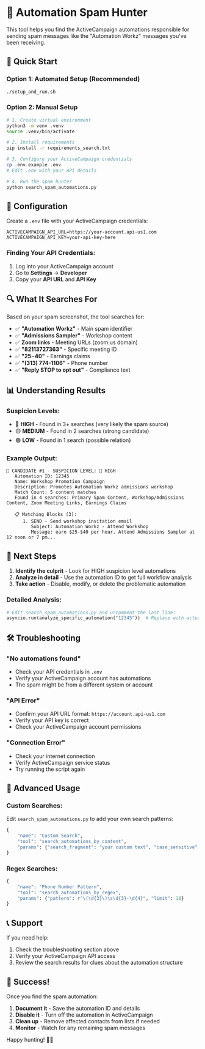 # 🚨 Automation Spam Hunter

This tool helps you find the ActiveCampaign automations responsible for sending spam messages like the "Automation Workz" messages you've been receiving.

## 🚀 Quick Start

### Option 1: Automated Setup (Recommended)
```bash
./setup_and_run.sh
```

### Option 2: Manual Setup
```bash
# 1. Create virtual environment
python3 -m venv .venv
source .venv/bin/activate

# 2. Install requirements
pip install -r requirements_search.txt

# 3. Configure your ActiveCampaign credentials
cp .env.example .env
# Edit .env with your API details

# 4. Run the spam hunter
python search_spam_automations.py
```

## 🔑 Configuration

Create a `.env` file with your ActiveCampaign credentials:

```env
ACTIVECAMPAIGN_API_URL=https://your-account.api-us1.com
ACTIVECAMPAIGN_API_KEY=your-api-key-here
```

### Finding Your API Credentials:
1. Log into your ActiveCampaign account
2. Go to **Settings** → **Developer**
3. Copy your **API URL** and **API Key**

## 🔍 What It Searches For

Based on your spam screenshot, the tool searches for:

- ✅ **"Automation Workz"** - Main spam identifier
- ✅ **"Admissions Sampler"** - Workshop content
- ✅ **Zoom links** - Meeting URLs (zoom.us domain)
- ✅ **"82113727363"** - Specific meeting ID
- ✅ **"$25-$40"** - Earnings claims
- ✅ **"(313) 774-1106"** - Phone number
- ✅ **"Reply STOP to opt out"** - Compliance text

## 📊 Understanding Results

### Suspicion Levels:
- 🔴 **HIGH** - Found in 3+ searches (very likely the spam source)
- 🟡 **MEDIUM** - Found in 2 searches (strong candidate)
- 🟢 **LOW** - Found in 1 search (possible relation)

### Example Output:
```
🎯 CANDIDATE #1 - SUSPICION LEVEL: 🔴 HIGH
   Automation ID: 12345
   Name: Workshop Promotion Campaign
   Description: Promotes Automation Workz admissions workshop
   Match Count: 5 content matches
   Found in 4 searches: Primary Spam Content, Workshop/Admissions Content, Zoom Meeting Links, Earnings Claims
   
   📋 Matching Blocks (3):
      1. SEND - Send workshop invitation email
         Subject: Automation Workz - Attend Workshop
         Message: earn $25-$40 per hour. Attend Admissions Sampler at 12 noon or 7 pm...
```

## 🎯 Next Steps

1. **Identify the culprit** - Look for HIGH suspicion level automations
2. **Analyze in detail** - Use the automation ID to get full workflow analysis
3. **Take action** - Disable, modify, or delete the problematic automation

### Detailed Analysis:
```python
# Edit search_spam_automations.py and uncomment the last line:
asyncio.run(analyze_specific_automation("12345"))  # Replace with actual ID
```

## 🛠️ Troubleshooting

### "No automations found"
- Check your API credentials in `.env`
- Verify your ActiveCampaign account has automations
- The spam might be from a different system or account

### "API Error"
- Confirm your API URL format: `https://account.api-us1.com`
- Verify your API key is correct
- Check your ActiveCampaign account permissions

### "Connection Error"
- Check your internet connection
- Verify ActiveCampaign service status
- Try running the script again

## 🔧 Advanced Usage

### Custom Searches:
Edit `search_spam_automations.py` to add your own search patterns:

```python
{
    "name": "Custom Search",
    "tool": "search_automations_by_content",
    "params": {"search_fragment": "your custom text", "case_sensitive": False, "limit": 10}
}
```

### Regex Searches:
```python
{
    "name": "Phone Number Pattern",
    "tool": "search_automations_by_regex", 
    "params": {"pattern": r"\(\d{3}\)\s\d{3}-\d{4}", "limit": 10}
}
```

## 📞 Support

If you need help:
1. Check the troubleshooting section above
2. Verify your ActiveCampaign API access
3. Review the search results for clues about the automation structure

## 🎯 Success!

Once you find the spam automation:
1. **Document it** - Save the automation ID and details
2. **Disable it** - Turn off the automation in ActiveCampaign
3. **Clean up** - Remove affected contacts from lists if needed
4. **Monitor** - Watch for any remaining spam messages

Happy hunting! 🕵️‍♂️


